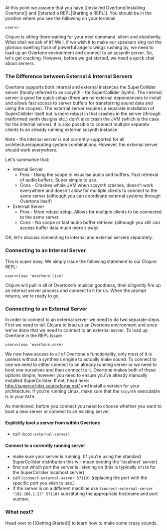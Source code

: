 At this point we assume that you have [[installed Overtone|Installing Overtone]] and [[started a REPL|Starting a REPL]]. You should be in the position where you see the following on your terminal:

    user=>

Clojure is sitting there waiting for your next command, silent and obediently. What shall we ask of it? Well, if we wish it to make our speakers sing out the glorious swelling flush of powerful angelic wings rushing by, we need to load up an Overtone environment and connect to an scsynth server. So, let's get cracking. However, before we get started, we need a quick chat about servers.

### The Difference between External & Internal Servers

Overtone supports both internal and external instances the SuperCollider server (fondly referred to as scsynth - for SuperCollider Synth). The internal server is good for quick setup (there are no external dependencies to install and allows fast access to server buffers for transferring sound data and using the scopes). The external server requires a separate installation of SuperCollider itself but is more robust in that crashes in the server (through malformed synth designs etc.) don't also crash the JVM (which is the case for the internal server). It is also possible to connect multiple separate clients to an already running external scsynth instance.

Note - the internal server is not currently supported for all architecture/operating system combinations. However, the external server should work everywhere.

Let's summarise that:

* Internal Server
  - Pros - Using the scope to visualise audio and buffers. Fast retrieval of audio buffers. Super simple to use.
  - Cons - Crashes whole JVM when scsynth crashes, doesn't work everywhere and doesn't allow for multiple clients to connect to the same server (although you can coordinate external systems through Overtone itself)
* External Server
  - Pros - More robust setup. Allows for multiple clients to be connected to the same server.
  - Cons  - No scope or fast audio buffer retrieval (although you still can access buffer data much more slowly)

OK, let's discuss connecting to internal and external servers separately.

### Connecting to an Internal Server

This is super easy. We simply issue the following statement to our Clojure REPL:

    user=>(use 'overtone.live)

Clojure will pull in all of Overtone's musical goodness, then diligently fire up an internal server process and connect to it for us. When the prompt returns, we're ready to go.

### Connecting to an External Server

In order to connect to an external server we need to do two separate steps. First we need to tell Clojure to load up an Overtone environment and once we've done that we need to connect to an external server. To load up Overtone in the REPL issue:

    user=>(use 'overtone.core)

We now have access to all of Overtone's functionality, only most of it is useless without a synthesis engine to actually make sound. To connect to one we need to either connect to an already running server or we need to boot one ourselves and then connect to it. Overtone makes both of these options simple, however you need to ensure you've already manually installed SuperCollider. If not, head here: http://supercollider.sourceforge.net/ and install a version for your architecture. If you're running Linux, make sure that the `scsynth` executable is in your `PATH`.

As mentioned, before you connect you need to choose whether you want to boot a new server or connect to an existing server.

#### Explicitly boot a server from within Overtone

* call `(boot-external-server)`

#### Connect to a currently running server

* make sure your server is running. (If you're using the standard SuperCollider distribution this will mean booting the 'localhost' server). 
* find out which port the server is listening on (this is typically `57110` for the SuperCollider localhost server)
* call `(connect-external-server 57110)` (replacing the port with the specific port you wish to use.)
* If the server is on a different machine use `(connect-external-server "192.168.1.23" 57110)` substituting the appropriate hostname and port number.

### What next?

Head over to [[Getting Started]] to learn how to make some crazy sounds.
